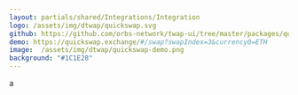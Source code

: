 ```yaml
---
layout: partials/shared/Integrations/Integration
logo: /assets/img/dtwap/quickswap.svg
github: https://github.com/orbs-network/twap-ui/tree/master/packages/quickswap
demo: https://quickswap.exchange/#/swap?swapIndex=3&currency0=ETH
image:  /assets/img/dtwap/quickswap-demo.png
background: "#1C1E28"
---
```

a
